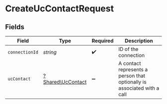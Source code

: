 # CreateUcContactRequest


## Fields

| Field                                                                   | Type                                                                    | Required                                                                | Description                                                             |
| ----------------------------------------------------------------------- | ----------------------------------------------------------------------- | ----------------------------------------------------------------------- | ----------------------------------------------------------------------- |
| `connectionId`                                                          | *string*                                                                | :heavy_check_mark:                                                      | ID of the connection                                                    |
| `ucContact`                                                             | [?Shared\UcContact](../../Models/Shared/UcContact.md)                   | :heavy_minus_sign:                                                      | A contact represents a person that optionally is associated with a call |